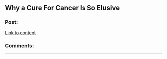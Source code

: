 ## Why a Cure For Cancer Is So Elusive

### Post:

[Link to content](http://science.slashdot.org/story/14/01/05/1910236/why-a-cure-for-cancer-is-so-elusive)

### Comments:

---


